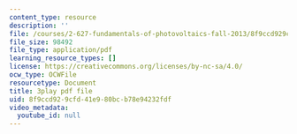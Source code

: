 ```yaml
---
content_type: resource
description: ''
file: /courses/2-627-fundamentals-of-photovoltaics-fall-2013/8f9ccd929cfd41e980bcb78e94232fdf_lLcDbHI5KGU.pdf
file_size: 98492
file_type: application/pdf
learning_resource_types: []
license: https://creativecommons.org/licenses/by-nc-sa/4.0/
ocw_type: OCWFile
resourcetype: Document
title: 3play pdf file
uid: 8f9ccd92-9cfd-41e9-80bc-b78e94232fdf
video_metadata:
  youtube_id: null
---
```

